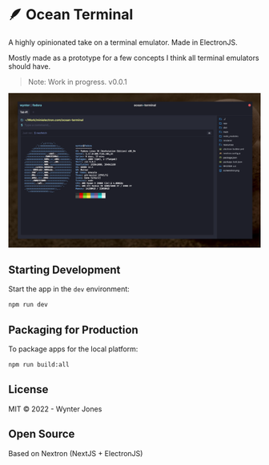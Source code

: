 # 🪶 Ocean Terminal

A highly opinionated take on a terminal emulator. Made in ElectronJS.

Mostly made as a prototype for a few concepts I think all terminal emulators should have.

> Note: Work in progress. v0.0.1

<img src="/screenshot.png" alt="Ocean Terminal" />

## Starting Development

Start the app in the `dev` environment:

```bash
npm run dev
```

## Packaging for Production

To package apps for the local platform:

```bash
npm run build:all
```

## License

MIT © 2022 - Wynter Jones

## Open Source

Based on Nextron (NextJS + ElectronJS)
